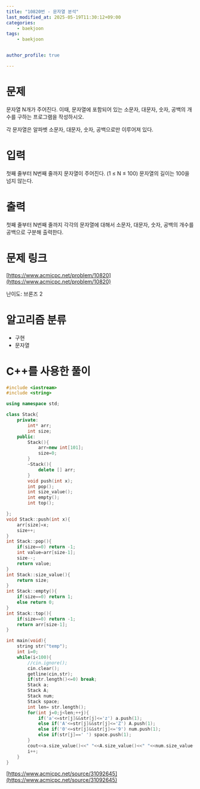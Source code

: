 ```yaml
---
title: "10820번 - 문자열 분석"
last_modified_at: 2025-05-19T11:30:12+09:00
categories:
    - baekjoon
tags:
    - baekjoon


author_profile: true

---
```

# 문제
문자열 N개가 주어진다. 이때, 문자열에 포함되어 있는 소문자, 대문자, 숫자, 공백의 개수를 구하는 프로그램을 작성하시오.

각 문자열은 알파벳 소문자, 대문자, 숫자, 공백으로만 이루어져 있다.
# 입력
첫째 줄부터 N번째 줄까지 문자열이 주어진다. (1 ≤ N ≤ 100) 문자열의 길이는 100을 넘지 않는다.
# 출력
첫째 줄부터 N번째 줄까지 각각의 문자열에 대해서 소문자, 대문자, 숫자, 공백의 개수를 공백으로 구분해 출력한다.

# 문제 링크
[https://www.acmicpc.net/problem/10820](https://www.acmicpc.net/problem/10820)

난이도: 브론즈 2

# 알고리즘 분류
- 구현
- 문자열
# C++를 사용한 풀이

```cpp
#include <iostream>
#include <string>

using namespace std;

class Stack{
    private:
        int* arr;
        int size;
    public:
        Stack(){
            arr=new int[101];
            size=0;
        }
        ~Stack(){
            delete [] arr;
        }
        void push(int x);
        int pop();
        int size_value();
        int empty();
        int top();

};
void Stack::push(int x){
    arr[size]=x;
    size++;
}
int Stack::pop(){
    if(size==0) return -1;
    int value=arr[size-1];
    size--;
    return value;
}
int Stack::size_value(){
    return size;
}
int Stack::empty(){
    if(size==0) return 1;
    else return 0;
}
int Stack::top(){
    if(size==0) return -1;
    return arr[size-1];
}

int main(void){
    string str("temp");
    int i=0;
    while(i<100){
        //cin.ignore();
        cin.clear();
        getline(cin,str);
        if(str.length()<=0) break;
        Stack a;
        Stack A;
        Stack num;
        Stack space;
        int len= str.length();
        for(int j=0;j<len;++j){
            if('a'<=str[j]&&str[j]<='z') a.push(1);
            else if('A'<=str[j]&&str[j]<='Z') A.push(1);
            else if('0'<=str[j]&&str[j]<='9') num.push(1);
            else if(str[j]==' ') space.push(1);
        }
        cout<<a.size_value()<<" "<<A.size_value()<<" "<<num.size_value()<<" "<<space.size_value()<<endl;
        i++;
    }
}
```

[https://www.acmicpc.net/source/31092645](https://www.acmicpc.net/source/31092645)
